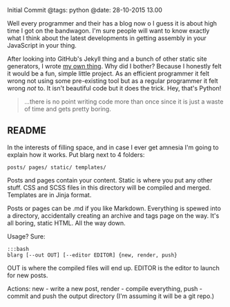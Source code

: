 Initial Commit
@tags: python
@date: 28-10-2015 13.00

Well every programmer and their has a blog now o I guess it is about high time I got on the bandwagon. I'm sure people will want to know exactly what I think about the latest developments in getting assembly in your JavaScript in your thing.

After looking into GitHub's Jekyll thing and a bunch of other static site generators, I wrote [my own thing][blarg]. Why did I bother? Because I honestly felt it would be a fun, simple little project. As an efficient programmer it felt wrong not using some pre-existing tool but as a regular programmer it felt wrong _not_ to. It isn't beautiful code but it does the trick. Hey, that's Python!

> ...there is no point writing code more than once since it is just a waste of time and gets pretty boring.

## README

In the interests of filling space, and in case I ever get amnesia I'm going to explain how it works. Put blarg next to 4 folders:

    posts/ pages/ static/ templates/

Posts and pages contain your content. Static is where you put any other stuff. CSS and SCSS files in this directory will be compiled and merged. Templates are in Jinja format.

Posts or pages can be .md if you like Markdown. Everything is spewed into a directory, accidentally creating an archive and tags page on the way. It's all boring, static HTML. All the way down.

Usage? Sure:

    :::bash
    blarg [--out OUT] [--editor EDITOR] {new, render, push}

OUT is where the compiled files will end up. EDITOR is the editor to launch for new posts.

Actions: new - write a new post, render - compile everything, push - commit and push the output directory (I'm assuming it will be a git repo.)

[blarg]: https://github.com/vixus0/blarg "blarg on github"
